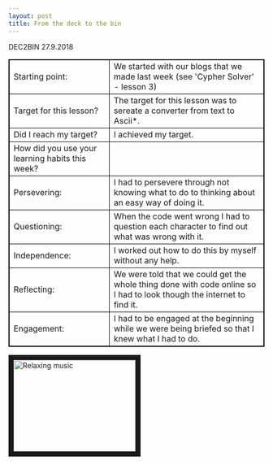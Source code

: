 ```yaml
---
layout: post
title: From the deck to the bin
---
```


DEC2BIN
27.9.2018


   
   
   
   
   
   
   
   
   
   
<html>
<head>
<style>
table, th, td {
    border: 1px solid black;
}
</style>
</head>
<body>
<table>
  <tr>
    <td>Starting point: </td>
    <td>We started with our blogs that we made last week (see 'Cypher Solver' - lesson 3)</td>
  </tr>
  <tr>
    <td>Target for this lesson? </td>
    <td>The target for this lesson was to sereate a converter from text to Ascii*.</td>
  </tr>
  <tr>
    <td>Did I reach my target?</td>
    <td>I achieved my target.</td>
  </tr>
  <tr>
    <td>How did you use your learning habits this week?	</td>
    <td> </td>
  </tr>
  <tr>
    <td>Persevering:</td>
    <td>I had to persevere through not knowing what to do to thinking about an easy way of doing it.</td>
  </tr>
  <tr>
    <td>Questioning:</td>
    <td>When the code went wrong I had to question each character to find out what was wrong with it.</td>
  </tr>
  <tr>
    <td>Independence:</td>
    <td>I worked out how to do this by myself without any help.</td>
  </tr>
  <tr>
    <td>Reflecting:</td>
    <td>We were told that we could get the whole thing done with code online so I had to look though the internet to find it.</td>
  </tr>
  <tr>
    <td>Engagement:</td>
    <td>I had to be engaged at the beginning while we were being briefed so that I knew what I had to do.</td>
  </tr>
</table>
</body>
</html>

<a href="http://www.youtube.com/watch?feature=player_embedded&v=1ZYbU82GVz4" target="_blank"><img src="http://img.youtube.com/vi/1ZYbU82GVz4/0.jpg" 
alt="Relaxing music" width="240" height="180" border="10" /></a>
